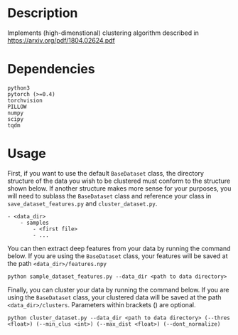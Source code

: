 # Description
Implements (high-dimenstional) clustering algorithm described in https://arxiv.org/pdf/1804.02624.pdf

# Dependencies
```
python3
pytorch (>=0.4)
torchvision
PILLOW
numpy
scipy
tqdm
```


# Usage
First, if you want to use the default `BaseDataset` class, the directory structure of the data you wish to be clustered must conform to the structure shown below.
If another structure makes more sense for your purposes, you will need to sublass the `BaseDataset` class and reference your class in `save_dataset_features.py` and `cluster_dataset.py`.
```
- <data_dir>
    - samples
        - <first file>
        - ...
```

You can then extract deep features from your data by running the command below.
If you are using the `BaseDataset` class, your features will be saved at the path `<data_dir>/features.npy`
```
python sample_dataset_features.py --data_dir <path to data directory>
```

Finally, you can cluster your data by running the command below.
If you are using the `BaseDataset` class, your clustered data will be saved at the path `<data_dir>/clusters`.
Parameters within brackets () are optional.
```
python cluster_dataset.py --data_dir <path to data directory> (--thres <float>) (--min_clus <int>) (--max_dist <float>) (--dont_normalize)
```
